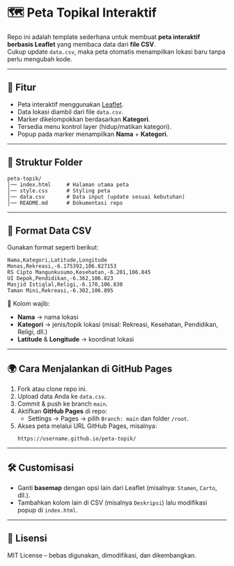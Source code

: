 # 🗺️ Peta Topikal Interaktif

Repo ini adalah template sederhana untuk membuat **peta interaktif berbasis Leaflet** yang membaca data dari **file CSV**.  
Cukup update `data.csv`, maka peta otomatis menampilkan lokasi baru tanpa perlu mengubah kode.

---

## 🚀 Fitur
- Peta interaktif menggunakan [Leaflet](https://leafletjs.com/).
- Data lokasi diambil dari file `data.csv`.
- Marker dikelompokkan berdasarkan **Kategori**.
- Tersedia menu kontrol layer (hidup/matikan kategori).
- Popup pada marker menampilkan **Nama** + **Kategori**.

---

## 📂 Struktur Folder
```
peta-topik/
│── index.html     # Halaman utama peta
│── style.css      # Styling peta
│── data.csv       # Data input (update sesuai kebutuhan)
│── README.md      # Dokumentasi repo
```

---

## 📝 Format Data CSV
Gunakan format seperti berikut:

```csv
Nama,Kategori,Latitude,Longitude
Monas,Rekreasi,-6.175392,106.827153
RS Cipto Mangunkusumo,Kesehatan,-6.201,106.845
UI Depok,Pendidikan,-6.362,106.823
Masjid Istiqlal,Religi,-6.170,106.830
Taman Mini,Rekreasi,-6.302,106.895
```

📌 Kolom wajib:
- **Nama** → nama lokasi  
- **Kategori** → jenis/topik lokasi (misal: Rekreasi, Kesehatan, Pendidikan, Religi, dll.)  
- **Latitude** & **Longitude** → koordinat lokasi  

---

## 🌍 Cara Menjalankan di GitHub Pages
1. Fork atau clone repo ini.  
2. Upload data Anda ke `data.csv`.  
3. Commit & push ke branch `main`.  
4. Aktifkan **GitHub Pages** di repo:  
   - Settings → Pages → pilih `Branch: main` dan folder `/root`.  
5. Akses peta melalui URL GitHub Pages, misalnya:  
   ```
   https://username.github.io/peta-topik/
   ```

---

## 🛠️ Customisasi
- Ganti **basemap** dengan opsi lain dari Leaflet (misalnya: `Stamen`, `Carto`, dll.).  
- Tambahkan kolom lain di CSV (misalnya `Deskripsi`) lalu modifikasi popup di `index.html`.  

---

## 📜 Lisensi
MIT License – bebas digunakan, dimodifikasi, dan dikembangkan.
